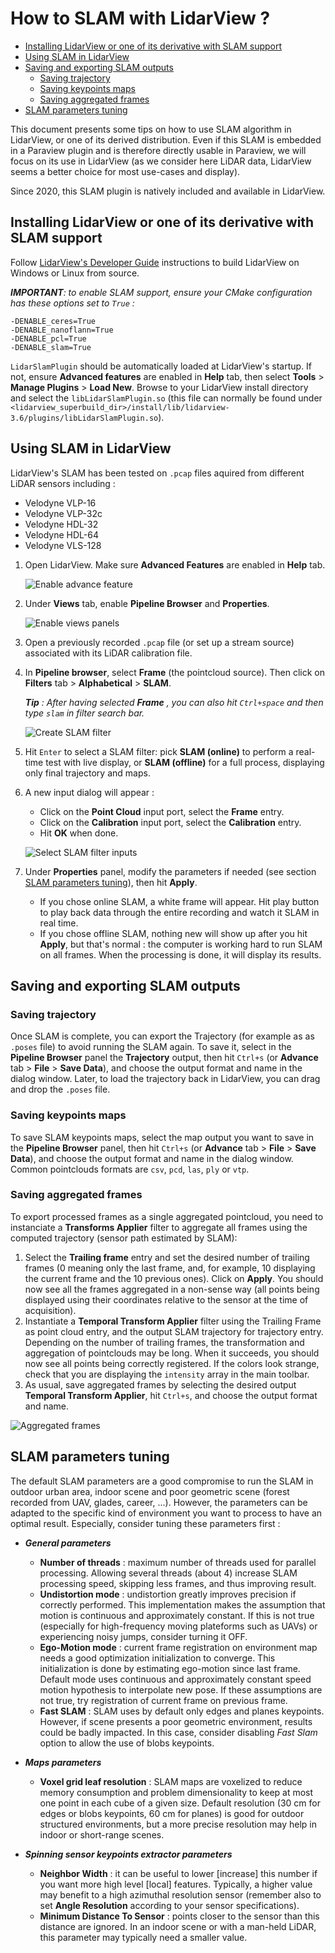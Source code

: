 # How to SLAM with LidarView ?

  - [Installing LidarView or one of its derivative with SLAM support](#installing-lidarview-or-one-of-its-derivative-with-slam-support)
  - [Using SLAM in LidarView](#using-slam-in-lidarview)
  - [Saving and exporting SLAM outputs](#saving-and-exporting-slam-outputs)
    - [Saving trajectory](#saving-trajectory)
    - [Saving keypoints maps](#saving-keypoints-maps)
    - [Saving aggregated frames](#saving-aggregated-frames)
  - [SLAM parameters tuning](#slam-parameters-tuning)

This document presents some tips on how to use SLAM algorithm in LidarView, or one of its derived distribution. Even if this SLAM is embedded in a Paraview plugin and is therefore directly usable in Paraview, we will focus on its use in LidarView (as we consider here LiDAR data, LidarView  seems a better choice for most use-cases and display).

Since 2020, this SLAM plugin is natively included and available in LidarView.

## Installing LidarView or one of its derivative with SLAM support

Follow [LidarView's Developer Guide](https://gitlab.kitware.com/LidarView/lidarview-core/-/blob/master/Documentation/LidarView_Developer_Guide.md) instructions to build LidarView on Windows or Linux from source.

*__IMPORTANT__: to enable SLAM support, ensure  your CMake configuration has these options set to `True` :*
```
-DENABLE_ceres=True
-DENABLE_nanoflann=True
-DENABLE_pcl=True
-DENABLE_slam=True 
```

`LidarSlamPlugin` should be automatically loaded at LidarView's startup. If not, ensure **Advanced features** are enabled in **Help** tab, then select **Tools** > **Manage Plugins** > **Load New**. Browse to your LidarView install directory and select the `libLidarSlamPlugin.so` (this file can normally be found under `<lidarview_superbuild_dir>/install/lib/lidarview-3.6/plugins/libLidarSlamPlugin.so`).

## Using SLAM in LidarView

LidarView's SLAM has been tested on `.pcap` files aquired from different LiDAR sensors including :
- Velodyne VLP-16
- Velodyne VLP-32c
- Velodyne HDL-32
- Velodyne HDL-64
- Velodyne VLS-128

1. Open LidarView. Make sure **Advanced Features** are enabled in **Help** tab.

    ![Enable advance feature](enable_advance_feature.png)

2. Under **Views** tab, enable **Pipeline Browser** and **Properties**. 

    ![Enable views panels](enable_views_panels.png)

3. Open a previously recorded `.pcap` file (or set up a stream source) associated with its LiDAR calibration file.

4. In **Pipeline browser**, select **Frame** (the pointcloud source). Then click on **Filters** tab > **Alphabetical** > **SLAM**.
   
   *__Tip__ : After having selected __Frame__ , you can also hit `Ctrl+space` and then type `slam` in filter search bar.*

    ![Create SLAM filter](create_slam_filter.png)

5. Hit `Enter` to select a SLAM filter: pick **SLAM (online)** to perform a real-time test with live display, or **SLAM (offline)** for a full process, displaying only final trajectory and maps.

6. A new input dialog will appear :
   - Click on the **Point Cloud** input port, select the **Frame** entry. 
   - Click on the **Calibration** input port, select the **Calibration** entry. 
   - Hit **OK** when done.
 
    ![Select SLAM filter inputs](select_slam_filter_inputs.png)

7. Under **Properties** panel, modify the parameters if needed (see section [SLAM parameters tuning](#slam-parameters-tuning)), then hit **Apply**.
   - If you chose online SLAM, a white frame will appear. Hit play button to play back data through the entire recording and watch it SLAM in real time.
   - If you chose offline SLAM, nothing new will show up after you hit **Apply**, but that's normal : the computer is working hard to run SLAM on all frames. When the processing is done, it will display its results.

## Saving and exporting SLAM outputs

### Saving trajectory

Once SLAM is complete, you can export the Trajectory (for example as as `.poses` file) to avoid running the SLAM again. To save it, select in the **Pipeline Browser** panel the **Trajectory** output, then hit `Ctrl+s` (or **Advance** tab > **File** > **Save Data**), and choose the output format and name in the dialog window. Later, to load the trajectory back in LidarView, you can drag and drop the `.poses` file.

### Saving keypoints maps

To save SLAM keypoints maps, select the map output you want to save in the **Pipeline Browser** panel, then hit `Ctrl+s` (or **Advance** tab > **File** > **Save Data**), and choose the output format and name in the dialog window. Common pointclouds formats are `csv`, `pcd`, `las`, `ply` or `vtp`.

### Saving aggregated frames

To export processed frames as a single aggregated pointcloud, you need to instanciate a **Transforms Applier** filter to aggregate all frames using the computed trajectory (sensor path estimated by SLAM):
1. Select the **Trailing frame** entry and set the desired number of trailing frames (0 meaning only the last frame, and, for example, 10 displaying the current frame and the 10 previous ones). Click on **Apply**. You should now see all the frames aggregated in a non-sense way (all points being displayed using their coordinates relative to the sensor at the time of acquisition).
2. Instantiate a **Temporal Transform Applier** filter using the Trailing Frame as point cloud entry, and the output SLAM trajectory for trajectory entry. Depending on the number of trailing frames, the transformation and aggregation of pointclouds may be long. When it succeeds, you should now see all points being correctly registered. If the colors look strange, check that you are displaying the `intensity` array in the main toolbar.
3. As usual, save aggregated frames by selecting the desired output **Temporal Transform Applier**,  hit `Ctrl+s`, and choose the output format and name.

![Aggregated frames](aggregated_frames.png)

## SLAM parameters tuning

The default SLAM parameters are a good compromise to run the SLAM in outdoor urban area, indoor scene and poor geometric scene (forest recorded from UAV, glades, career, ...). However, the parameters can be adapted to the specific kind of environment you want to process to have an optimal result. Especially, consider tuning these parameters first :

+ ***General parameters***
   - **Number of threads** : maximum number of threads used for parallel processing. Allowing several threads (about 4) increase SLAM processing speed, skipping less frames, and thus improving result.
   - **Undistortion mode** : undistortion greatly improves precision if correctly performed. This implementation makes the assumption that motion is continuous and approximately constant. If this is not true (especially for high-frequency moving plateforms such as UAVs) or experiencing noisy jumps, consider turning it OFF.
   - **Ego-Motion mode** : current frame registration on environment map needs a good optimization initialization to converge. This initialization is done by estimating ego-motion since last frame. Default mode uses continuous and approximately constant speed motion hypothesis to interpolate new pose. If these assumptions are not true, try registration of current frame on previous frame.
   - **Fast SLAM** : SLAM uses by default only edges and planes keypoints. However, if scene presents a poor geometric environment, results could be badly impacted. In this case, consider disabling *Fast Slam* option to allow the use of blobs keypoints.

+ ***Maps parameters***
  - **Voxel grid leaf resolution** : SLAM maps are voxelized to reduce memory consumption and problem dimensionality to keep at most one point in each cube of a given size. Default resolution (30 cm for edges or blobs keypoints, 60 cm for planes) is good for outdoor structured environments, but a more precise resolution may help in indoor or short-range scenes.

+ ***Spinning sensor keypoints extractor parameters***
  - **Neighbor Width** : it can be useful to lower [increase] this number if you want more high level [local] features. Typically, a higher value may benefit to a high azimuthal resolution sensor (remember also to set **Angle Resolution** according to your sensor specifications).
  - **Minimum Distance To Sensor** : points closer to the sensor than this distance are ignored. In an indoor scene or with a man-held LiDAR, this parameter may typically need a smaller value.

